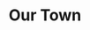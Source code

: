 ---
title: Our Town
year: 1965
opening_date: 1965-02-19
closing_date: 1965-02-27
layout: productions
image:
image_caption:
image_credit:
playbill:
category:
details:
  Theatre: Theatre Jacksonville
  Venue: Little Theatre
cast:
  Stage Manager (role): Reed Gardner
  Dr. Gibbs: Bill Gibbs
  Joe Crowell: Jon Goodman
  Howie Newsome: Gene Moore
  Mrs. Gibbs: Judith Jett
  Mrs. Webb: Gretchen Hannon
  George Gibbs: John Lindstrom
  Rebecca Gibbs: Pamela Nearhoof
  Wally Webb: Jet Thompson
  Emily Webb: Ronnie Rosebaum
  Professor Willard: Emanuel Ehrlick
  Mr. Webb: Charles Brock
  Simon Stimson: Robert Agnew
  Mrs. Soames: Pat Beckford
  Constable Warren: Harold Nearhoof
  Si Crowell: Danny Goodman
  Baseball Player:
    - Elliot Baker
    - Jim Beckford
  Joe Stoddard: Jack Atkinson
  Assistant Stage Manager (role):
    - Gene Moore
    - Harold Nearhoof
  Townsperson:
    - Mureil Nearhoof
    - Doris Thornhill
    - Bambi Bowen
    - Thelma Baker
    - Annetta James
    - James Aust
    - Elliot Baker
    - Jim Beckford
    - William Aust
crew:
  Director: George Ballis
  Production Designer: Larry Riddle
  Costume Designer: Ruth Coleman
  Lighting Designer: Chase Ambler
  Stage Manager:
    - Ellen Black
    - Carolyn Lieder
  Lighting: Peggy Miller
  Costumes:
    - Mary Frances Thornhill
    - Louisa McDermott
    - Walter Russell Sargent
    - Marguerite Ellingham
  Make-up:
    - Bunni Thornhill
    - Anita James
    - Peter Kingston
    - Marshall Grauer
    - Annette Grauer
  Properties:
    - Beverly Fink
    - A. Ira Fink
  Set Crew:
    - Tim McManus
    - Bob Agnew
    - Dixie Cohen
    - Al Pinan
    - Frank Berman
  Sound: Dottie Wells
  Program Design: Richard Lyons
orchestra:
external_links:
---